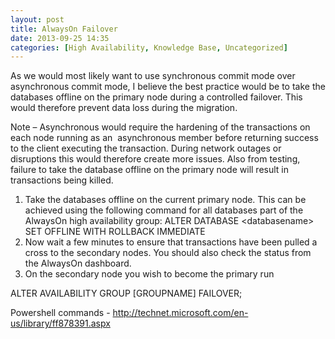 ```yaml
---
layout: post
title: AlwaysOn Failover
date: 2013-09-25 14:35
categories: [High Availability, Knowledge Base, Uncategorized]
---
```

As we would most likely want to use synchronous commit mode over asynchronous commit mode, I believe the best practice would be to take the databases offline on the primary node during a controlled failover. This would therefore prevent data loss during the migration.

Note – Asynchronous would require the hardening of the transactions on each node running as an  asynchronous member before returning success to the client executing the transaction. During network outages or disruptions this would therefore create more issues. Also from testing, failure to take the database offline on the primary node will result in transactions being killed.
<ol>
	<li>Take the databases offline on the current primary node. This can be achieved using the following command for all databases part of the AlwaysOn high availability group:
ALTER DATABASE &lt;databasename&gt;  SET OFFLINE WITH ROLLBACK IMMEDIATE</li>
	<li>Now wait a few minutes to ensure that transactions have been pulled a cross to the secondary nodes. You should also check the status from the AlwaysOn dashboard.</li>
	<li>On the secondary node you wish to become the primary run</li>
</ol>
ALTER AVAILABILITY GROUP [GROUPNAME] FAILOVER;

Powershell commands - <a href="http://technet.microsoft.com/en-us/library/ff878391.aspx">http://technet.microsoft.com/en-us/library/ff878391.aspx</a>
